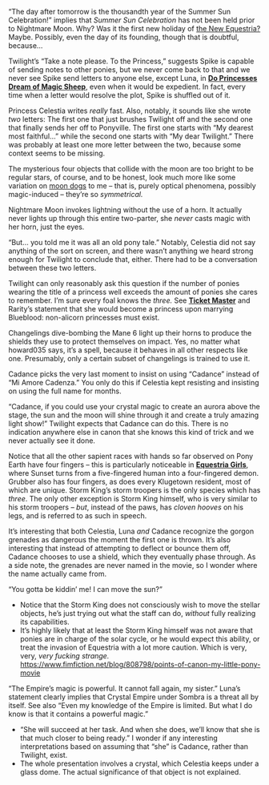 “The day after tomorrow is the thousandth year of the Summer Sun Celebration!” implies that _Summer Sun Celebration_ has not been held prior to Nightmare Moon. Why? Was it the first new holiday of [the New Equestria?](https://www.fimfiction.net/blog/692148/rtac-12-n-archy) Maybe. Possibly, even the day of its founding, though that is doubtful, because…

Twilight’s “Take a note please. To the Princess,” suggests Spike is capable of sending notes to other ponies, but we never come back to that and we never see Spike send letters to anyone else, except Luna, in [**Do Princesses Dream of Magic Sheep**](https://www.fimfiction.net/blog/799440/points-of-canon-s5x13-do-princesses-dream-of-magic-sheep), even when it would be expedient. In fact, every time when a letter would resolve the plot, Spike is shuffled out of it.

Princess Celestia writes _really_ fast. Also, notably, it sounds like she wrote _two_ letters: The first one that just brushes Twilight off and the second one that finally sends her off to Ponyville. The first one starts with “My dearest most faithful…” while the second one starts with “My dear Twilight.” There was probably at least one more letter between the two, because some context seems to be missing.

The mysterious four objects that collide with the moon are too bright to be regular stars, of course, and to be honest, look much more like some variation on [moon dogs](https://en.wikipedia.org/wiki/Moon_dog) to me – that is, purely optical phenomena, possibly magic-induced – they’re so _symmetrical._

Nightmare Moon invokes lightning without the use of a horn. It actually never lights up through this entire two-parter, she _never_ casts magic with her horn, just the eyes.

“But… you told me it was all an old pony tale.” Notably, Celestia did not say anything of the sort on screen, and there wasn’t anything we heard strong enough for Twilight to conclude that, either. There had to be a conversation between these two letters.

Twilight can only reasonably ask this question if the number of ponies wearing the title of a princess well exceeds the amount of ponies she cares to remember. I’m sure every foal knows the _three._ See [**Ticket Master**](https://www.fimfiction.net/blog/734841/points-of-canon-s1x03-the-ticket-master) and Rarity’s statement that she would become a princess upon marrying Blueblood: non-alicorn princesses must exist.

Changelings dive-bombing the Mane 6 light up their horns to produce the shields they use to protect themselves on impact. Yes, no matter what howard035 says, it’s a spell, because it behaves in all other respects like one. Presumably, only a certain subset of changelings is trained to use it.

Cadance picks the very last moment to insist on using “Cadance” instead of “Mi Amore Cadenza.” You only do this if Celestia kept resisting and insisting on using the full name for months.

“Cadance, if you could use your crystal magic to create an aurora above the stage, the sun and the moon will shine through it and create a truly amazing light show!” Twilight expects that Cadance can do this. There is no indication anywhere else in canon that she knows this kind of trick and we never actually see it done.

Notice that all the other sapient races with hands so far observed on Pony Earth have four fingers – this is particularly noticeable in [**Equestria Girls**](https://www.fimfiction.net/blog/780389/points-of-canon-equestria-girls), where Sunset turns from a five-fingered human into a four-fingered demon. Grubber also has four fingers, as does every Klugetown resident, most of which are unique. Storm King’s storm troopers is the only species which has _three_. The only other exception is Storm King himself, who is very similar to his storm troopers – _but_, instead of the paws, has _cloven hooves_ on his legs, and is referred to as such in speech.

It’s interesting that both Celestia, Luna _and_ Cadance recognize the gorgon grenades as dangerous the moment the first one is thrown. It’s also interesting that instead of attempting to deflect or bounce them off, Cadance chooses to use a shield, which they eventually phase through. As a side note, the grenades are never named in the movie, so I wonder where the name actually came from.

“You gotta be kiddin’ me! I can move the sun?”

- Notice that the Storm King does not consciously wish to move the stellar objects, he’s just trying out what the staff can do, _without_ fully realizing its capabilities.
- It’s highly likely that at least the Storm King himself was not aware that ponies are in charge of the solar cycle, or he would expect this ability, or treat the invasion of Equestria with a lot more caution. Which is very, very, _very fucking strange._
https://www.fimfiction.net/blog/808798/points-of-canon-my-little-pony-movie

“The Empire’s magic is powerful. It cannot fall again, my sister.” Luna’s statement clearly implies that Crystal Empire under Sombra is a threat all by itself. See also “Even my knowledge of the Empire is limited. But what I do know is that it contains a powerful magic.”

- “She will succeed at her task. And when she does, we’ll know that she is that much closer to being ready.” I wonder if any interesting interpretations based on assuming that “she” is Cadance, rather than Twilight, exist.
- The whole presentation involves a crystal, which Celestia keeps under a glass dome. The actual significance of that object is not explained.